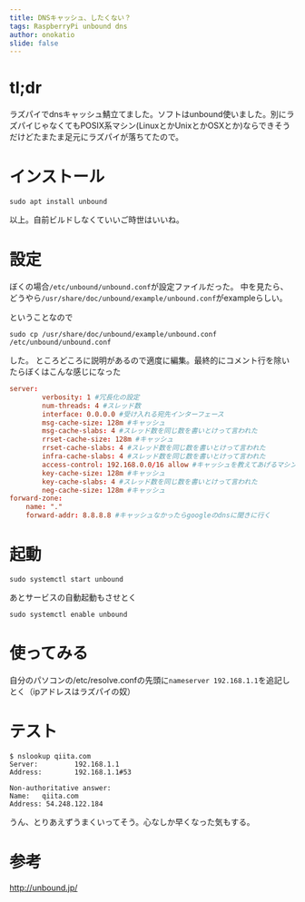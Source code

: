 ```yaml
---
title: DNSキャッシュ、したくない？
tags: RaspberryPi unbound dns
author: onokatio
slide: false
---
```

# tl;dr
ラズパイでdnsキャッシュ鯖立てました。ソフトはunbound使いました。別にラズパイじゃなくてもPOSIX系マシン(LinuxとかUnixとかOSXとか)ならできそうだけどたまたま足元にラズパイが落ちてたので。

# インストール

```
sudo apt install unbound
```

以上。自前ビルドしなくていいご時世はいいね。

# 設定
ぼくの場合```/etc/unbound/unbound.conf```が設定ファイルだった。
中を見たら、どうやら```/usr/share/doc/unbound/example/unbound.conf```がexampleらしい。

ということなので

```
sudo cp /usr/share/doc/unbound/example/unbound.conf /etc/unbound/unbound.conf
```
した。
ところどころに説明があるので適度に編集。最終的にコメント行を除いたらぼくはこんな感じになった

```:unbound.conf
server:
        verbosity: 1 #冗長化の設定
        num-threads: 4 #スレッド数
        interface: 0.0.0.0 #受け入れる宛先インターフェース
        msg-cache-size: 128m #キャッシュ
        msg-cache-slabs: 4 #スレッド数を同じ数を書いとけって言われた
        rrset-cache-size: 128m #キャッシュ
        rrset-cache-slabs: 4 #スレッド数を同じ数を書いとけって言われた
        infra-cache-slabs: 4 #スレッド数を同じ数を書いとけって言われた
        access-control: 192.168.0.0/16 allow #キャッシュを教えてあげるマシン
        key-cache-size: 128m #キャッシュ
        key-cache-slabs: 4 #スレッド数を同じ数を書いとけって言われた
        neg-cache-size: 128m #キャッシュ
forward-zone:
    name: "."
    forward-addr: 8.8.8.8 #キャッシュなかったらgoogleのdnsに聞きに行く
```

# 起動
```
sudo systemctl start unbound
```

あとサービスの自動起動もさせとく

```
sudo systemctl enable unbound
```
# 使ってみる
自分のパソコンの/etc/resolve.confの先頭に```nameserver 192.168.1.1```を追記しとく（ipアドレスはラズパイの奴）

# テスト

```
$ nslookup qiita.com
Server:         192.168.1.1
Address:        192.168.1.1#53

Non-authoritative answer:
Name:   qiita.com
Address: 54.248.122.184
```

うん、とりあえずうまくいってそう。心なしか早くなった気もする。
# 参考
http://unbound.jp/

